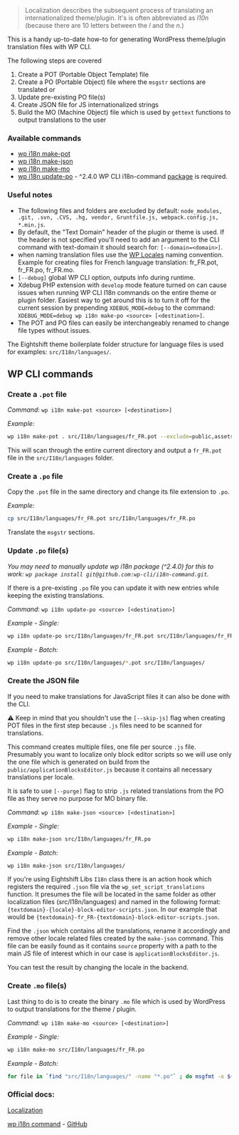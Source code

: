 > Localization describes the subsequent process of translating an internationalized theme/plugin. It's is often abbreviated as _l10n_ (because there are 10 letters between the _l_ and the _n_.)

This is a handy up-to-date how-to for generating WordPress theme/plugin translation files with WP CLI.

The following steps are covered

1. Create a POT (Portable Object Template) file
2. Create a PO (Portable Object) file where the `msgstr` sections are translated or
3. Update pre-existing PO file(s)
4. Create JSON file for JS internationalized strings
5. Build the MO (Machine Object) file which is used by `gettext` functions to output translations to the user

### Available commands

- [wp i18n make-pot](https://github.com/wp-cli/i18n-command#wp-i18n-make-pot)
- [wp i18n make-json](https://github.com/wp-cli/i18n-command#wp-i18n-make-json)
- [wp i18n make-mo](https://github.com/wp-cli/i18n-command#wp-i18n-make-mo)
- [wp i18n update-po](https://github.com/wp-cli/i18n-command#wp-i18n-update-po) - ^2.4.0 WP CLI i18n-command [package](https://github.com/wp-cli/i18n-command) is required.

### Useful notes
- The following files and folders are excluded by default: `node_modules, .git, .svn, .CVS, .hg, vendor, Gruntfile.js, webpack.config.js, *.min.js`.
- By default, the "Text Domain" header of the plugin or theme is used. If the header is not specified you'll need to add an argument to the CLI command with text-domain it should search for: `[--domain=<domain>]`.
- when naming translation files use the [WP Locales](https://make.wordpress.org/polyglots/teams/) naming convention. Example for creating files for French language translation: fr_FR.pot, fr_FR.po, fr_FR.mo.
- `[--debug]` global WP CLI option, outputs info during runtime.
- Xdebug PHP extension with `develop` mode feature turned on can cause issues when running WP CLI I18n commands on the entire theme or plugin folder. Easiest way to get around this is to turn it off for the current session by prepending `XDEBUG_MODE=debug` to the command: `XDEBUG_MODE=debug wp i18n make-po <source> [<destination>]`.
- The POT and PO files can easily be interchangeably renamed to change file types without issues.

The Eightshift theme boilerplate folder structure for language files is used for examples: `src/I18n/languages/`.

## WP CLI commands

### Create a `.pot` file

_Command_: `wp i18n make-pot <source> [<destination>]`

_Example:_

```bash
wp i18n make-pot . src/I18n/languages/fr_FR.pot --exclude=public,assets
```

This will scan through the entire current directory and output a `fr_FR.pot` file in the `src/I18n/languages` folder.

### Create a `.po` file

Copy the `.pot` file in the same directory and change its file extension to `.po`.

_Example:_

```bash
cp src/I18n/languages/fr_FR.pot src/I18n/languages/fr_FR.po
```

Translate the `msgstr` sections.

### Update `.po` file(s)

_You may need to manually update wp i18n package (^2.4.0) for this to work: `wp package install git@github.com:wp-cli/i18n-command.git`._

If there is a pre-existing `.po` file you can update it with new entries while keeping the existing translations.

_Command_: `wp i18n update-po <source> [<destination>]`

_Example - Single:_

```bash
wp i18n update-po src/I18n/languages/fr_FR.pot src/I18n/languages/fr_FR.po
```

_Example - Batch:_

```bash
wp i18n update-po src/I18n/languages/*.pot src/I18n/languages/
```

### Create the JSON file
If you need to make translations for JavaScript files it can also be done with the CLI.

⚠️ Keep in mind that you shouldn't use the `[--skip-js]` flag when creating POT files in the first step because `.js` files need to be scanned for translations.

This command creates multiple files, one file per source `.js` file. Presumably you want to localize only block editor scripts so we will use only the one file which is generated on build from the `public/applicationBlocksEditor.js` because it contains all necessary translations per locale.

It is safe to use `[--purge]` flag to strip `.js` related translations from the PO file as they serve no purpose for MO binary file.

_Command_: `wp i18n make-json <source> [<destination>]`

_Example - Single:_

```bash
wp i18n make-json src/I18n/languages/fr_FR.po
```

_Example - Batch:_

```bash
wp i18n make-json src/I18n/languages/
```

If you're using Eightshift Libs `I18n` class there is an action hook which registers the required `.json` file via the `wp_set_script_translations` function. It presumes the file will be located in the same folder as other localization files (src/I18n/languages) and named in the following format: `{textdomain}-{locale}-block-editor-scripts.json`. In our example that would be `{textdomain}-fr_FR-{textdomain}-block-editor-scripts.json`.

Find the `.json` which contains all the translations, rename it accordingly and remove other locale related files created by the `make-json` command. This file can be easily found as it contains `source` property with a path to the main JS file of interest which in our case is `applicationBlocksEditor.js`.

You can test the result by changing the locale in the backend.

### Create `.mo` file(s)

Last thing to do is to create the binary `.mo` file which is used by WordPress to output translations for the theme / plugin.

_Command_: `wp i18n make-mo <source> [<destination>]`

_Example - Single:_

```bash
wp i18n make-mo src/I18n/languages/fr_FR.po
```

_Example - Batch:_

```bash
for file in `find "src/I18n/languages/" -name "*.po"` ; do msgfmt -o ${file/.po/.mo} $file ; done
```

### Official docs:
[Localization](https://developer.wordpress.org/plugins/internationalization/localization/)

[wp i18n command](https://developer.wordpress.org/cli/commands/i18n/) -
[GitHub](https://github.com/wp-cli/i18n-command)
